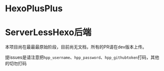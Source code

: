 # HexoPlusPlus

# ServerLessHexo后端

本项目尚在最最最原始阶段，目前尚无文档，所有的PR请在dev版本上传。

提issues是请注意把`hpp_username`、`hpp_password`、`hpp_githubtoken`打码，其他的切勿打码
